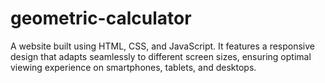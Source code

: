 # geometric-calculator
A website built using HTML, CSS, and JavaScript. It features a responsive design that adapts seamlessly to different screen sizes, ensuring optimal viewing experience on smartphones, tablets, and desktops.
